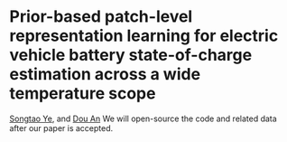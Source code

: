 # Prior-based patch-level representation learning for electric vehicle battery state-of-charge estimation across a wide temperature scope

[Songtao Ye](https://scholar.google.com.hk/citations?user=fIXF4OwAAAAJ&hl=zh-CN), and [Dou An](https://scholar.google.com.hk/citations?user=pB7gIp8AAAAJ&hl=zh-CN&oi=ao)
We will open-source the code and related data after our paper is accepted.
